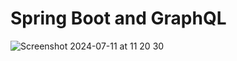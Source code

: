 # Spring Boot and GraphQL

![Screenshot 2024-07-11 at 11 20 30](https://github.com/amigoscode/spring-boot-graphql/assets/154710368/0bc4b647-92dd-43af-98fb-fdafa1e05913)
